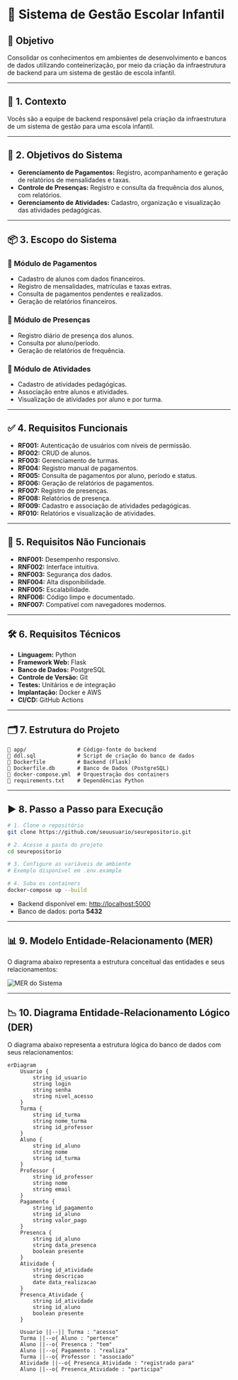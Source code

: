 # 🏫 Sistema de Gestão Escolar Infantil

## 🎯 Objetivo
Consolidar os conhecimentos em ambientes de desenvolvimento e bancos de dados utilizando conteinerização, por meio da criação da infraestrutura de backend para um sistema de gestão de escola infantil.

---

## 📘 1. Contexto
Vocês são a equipe de backend responsável pela criação da infraestrutura de um sistema de gestão para uma escola infantil.

---

## 🎯 2. Objetivos do Sistema

- **Gerenciamento de Pagamentos:** Registro, acompanhamento e geração de relatórios de mensalidades e taxas.
- **Controle de Presenças:** Registro e consulta da frequência dos alunos, com relatórios.
- **Gerenciamento de Atividades:** Cadastro, organização e visualização das atividades pedagógicas.

---

## 📦 3. Escopo do Sistema

### 🔹 Módulo de Pagamentos
- Cadastro de alunos com dados financeiros.
- Registro de mensalidades, matrículas e taxas extras.
- Consulta de pagamentos pendentes e realizados.
- Geração de relatórios financeiros.

### 🔹 Módulo de Presenças
- Registro diário de presença dos alunos.
- Consulta por aluno/período.
- Geração de relatórios de frequência.

### 🔹 Módulo de Atividades
- Cadastro de atividades pedagógicas.
- Associação entre alunos e atividades.
- Visualização de atividades por aluno e por turma.

---

## ✅ 4. Requisitos Funcionais

- **RF001:** Autenticação de usuários com níveis de permissão.
- **RF002:** CRUD de alunos.
- **RF003:** Gerenciamento de turmas.
- **RF004:** Registro manual de pagamentos.
- **RF005:** Consulta de pagamentos por aluno, período e status.
- **RF006:** Geração de relatórios de pagamentos.
- **RF007:** Registro de presenças.
- **RF008:** Relatórios de presença.
- **RF009:** Cadastro e associação de atividades pedagógicas.
- **RF010:** Relatórios e visualização de atividades.

---

## 🧱 5. Requisitos Não Funcionais

- **RNF001:** Desempenho responsivo.
- **RNF002:** Interface intuitiva.
- **RNF003:** Segurança dos dados.
- **RNF004:** Alta disponibilidade.
- **RNF005:** Escalabilidade.
- **RNF006:** Código limpo e documentado.
- **RNF007:** Compatível com navegadores modernos.

---

## 🛠️ 6. Requisitos Técnicos

- **Linguagem:** Python  
- **Framework Web:** Flask  
- **Banco de Dados:** PostgreSQL  
- **Controle de Versão:** Git  
- **Testes:** Unitários e de integração  
- **Implantação:** Docker e AWS  
- **CI/CD:** GitHub Actions  

---

## 🗂️ 7. Estrutura do Projeto

```
📁 app/                # Código-fonte do backend
📄 ddl.sql             # Script de criação do banco de dados
🐳 Dockerfile          # Backend (Flask)
🐳 Dockerfile.db       # Banco de Dados (PostgreSQL)
🔧 docker-compose.yml  # Orquestração dos containers
📄 requirements.txt    # Dependências Python
```

---

## ▶️ 8. Passo a Passo para Execução

```bash
# 1. Clone o repositório
git clone https://github.com/seuusuario/seurepositorio.git

# 2. Acesse a pasta do projeto
cd seurepositorio

# 3. Configure as variáveis de ambiente
# Exemplo disponível em .env.example

# 4. Suba os containers
docker-compose up --build
```

- Backend disponível em: [http://localhost:5000](http://localhost:5000)  
- Banco de dados: porta **5432**

---

## 📊 9. Modelo Entidade-Relacionamento (MER)

O diagrama abaixo representa a estrutura conceitual das entidades e seus relacionamentos:

![MER do Sistema](./mer_diagrama.png)

---

## 📉 10. Diagrama Entidade-Relacionamento Lógico (DER)

O diagrama abaixo representa a estrutura lógica do banco de dados com seus relacionamentos:
```mermaid
erDiagram
    Usuario {
        string id_usuario
        string login
        string senha
        string nivel_acesso
    }
    Turma {
        string id_turma
        string nome_turma
        string id_professor
    }
    Aluno {
        string id_aluno
        string nome
        string id_turma
    }
    Professor {
        string id_professor
        string nome
        string email
    }
    Pagamento {
        string id_pagamento
        string id_aluno
        string valor_pago
    }
    Presenca {
        string id_aluno
        string data_presenca
        boolean presente
    }
    Atividade {
        string id_atividade
        string descricao
        date data_realizacao
    }
    Presenca_Atividade {
        string id_atividade
        string id_aluno
        boolean presente
    }
    
    Usuario ||--|| Turma : "acesso"
    Turma ||--o{ Aluno : "pertence"
    Aluno ||--o{ Presenca : "tem"
    Aluno ||--o{ Pagamento : "realiza"
    Turma ||--o{ Professor : "associado"
    Atividade ||--o{ Presenca_Atividade : "registrado para"
    Aluno ||--o{ Presenca_Atividade : "participa"